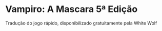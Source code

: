 # Vampiro: A Mascara 5ª Edição

Tradução do jogo rápido, disponibilizado gratuitamente pela White Wolf
